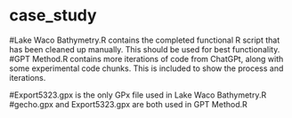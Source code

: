 # case_study

#Lake Waco Bathymetry.R contains the completed functional R script that has been cleaned up manually.  This should be used for best functionality.
#GPT Method.R contains more iterations of code from ChatGPt, along with some experimental code chunks.  This is included to show the process and iterations.

#Export5323.gpx is the only GPx file used in Lake Waco Bathymetry.R
#gecho.gpx and Export5323.gpx are both used in GPT Method.R   
